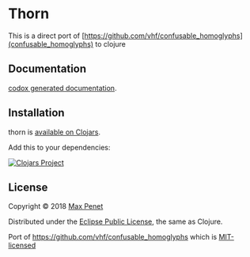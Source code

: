 # Thorn

This is a direct port of [https://github.com/vhf/confusable_homoglyphs](confusable_homoglyphs) to clojure

## Documentation

[codox generated documentation](http://mpenet.github.com/thorn/#docs).

## Installation

thorn is [available on Clojars](https://clojars.org/cc.qbits/thorn).

Add this to your dependencies:


[![Clojars Project](https://img.shields.io/clojars/v/cc.qbits/thorn.svg)](https://clojars.org/cc.qbits/thorn)


## License

Copyright © 2018 [Max Penet](http://twitter.com/mpenet)

Distributed under the
[Eclipse Public License](http://www.eclipse.org/legal/epl-v10.html),
the same as Clojure.

Port of https://github.com/vhf/confusable_homoglyphs which is
[MIT-licensed](https://github.com/vhf/confusable_homoglyphs/blob/master/LICENSE)
